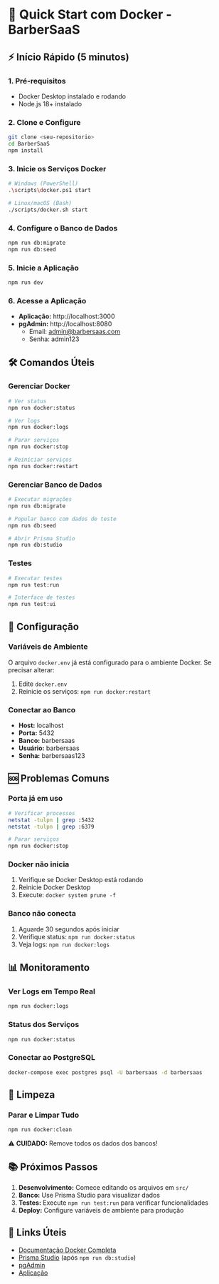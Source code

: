 # 🚀 Quick Start com Docker - BarberSaaS

## ⚡ Início Rápido (5 minutos)

### 1. Pré-requisitos

- Docker Desktop instalado e rodando
- Node.js 18+ instalado

### 2. Clone e Configure

```bash
git clone <seu-repositorio>
cd BarberSaaS
npm install
```

### 3. Inicie os Serviços Docker

```bash
# Windows (PowerShell)
.\scripts\docker.ps1 start

# Linux/macOS (Bash)
./scripts/docker.sh start
```

### 4. Configure o Banco de Dados

```bash
npm run db:migrate
npm run db:seed
```

### 5. Inicie a Aplicação

```bash
npm run dev
```

### 6. Acesse a Aplicação

- **Aplicação:** http://localhost:3000
- **pgAdmin:** http://localhost:8080
  - Email: admin@barbersaas.com
  - Senha: admin123

## 🛠️ Comandos Úteis

### Gerenciar Docker

```bash
# Ver status
npm run docker:status

# Ver logs
npm run docker:logs

# Parar serviços
npm run docker:stop

# Reiniciar serviços
npm run docker:restart
```

### Gerenciar Banco de Dados

```bash
# Executar migrações
npm run db:migrate

# Popular banco com dados de teste
npm run db:seed

# Abrir Prisma Studio
npm run db:studio
```

### Testes

```bash
# Executar testes
npm run test:run

# Interface de testes
npm run test:ui
```

## 🔧 Configuração

### Variáveis de Ambiente

O arquivo `docker.env` já está configurado para o ambiente Docker. Se precisar alterar:

1. Edite `docker.env`
2. Reinicie os serviços: `npm run docker:restart`

### Conectar ao Banco

- **Host:** localhost
- **Porta:** 5432
- **Banco:** barbersaas
- **Usuário:** barbersaas
- **Senha:** barbersaas123

## 🆘 Problemas Comuns

### Porta já em uso

```bash
# Verificar processos
netstat -tulpn | grep :5432
netstat -tulpn | grep :6379

# Parar serviços
npm run docker:stop
```

### Docker não inicia

1. Verifique se Docker Desktop está rodando
2. Reinicie Docker Desktop
3. Execute: `docker system prune -f`

### Banco não conecta

1. Aguarde 30 segundos após iniciar
2. Verifique status: `npm run docker:status`
3. Veja logs: `npm run docker:logs`

## 📊 Monitoramento

### Ver Logs em Tempo Real

```bash
npm run docker:logs
```

### Status dos Serviços

```bash
npm run docker:status
```

### Conectar ao PostgreSQL

```bash
docker-compose exec postgres psql -U barbersaas -d barbersaas
```

## 🧹 Limpeza

### Parar e Limpar Tudo

```bash
npm run docker:clean
```

⚠️ **CUIDADO:** Remove todos os dados dos bancos!

## 📚 Próximos Passos

1. **Desenvolvimento:** Comece editando os arquivos em `src/`
2. **Banco:** Use Prisma Studio para visualizar dados
3. **Testes:** Execute `npm run test:run` para verificar funcionalidades
4. **Deploy:** Configure variáveis de ambiente para produção

## 🔗 Links Úteis

- [Documentação Docker Completa](./DOCKER.md)
- [Prisma Studio](http://localhost:5555) (após `npm run db:studio`)
- [pgAdmin](http://localhost:8080)
- [Aplicação](http://localhost:3000)
